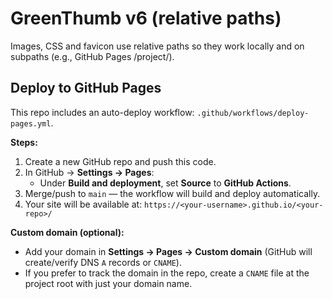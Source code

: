 # GreenThumb v6 (relative paths)
Images, CSS and favicon use relative paths so they work locally and on subpaths (e.g., GitHub Pages /project/).


## Deploy to GitHub Pages

This repo includes an auto-deploy workflow: `.github/workflows/deploy-pages.yml`.

**Steps:**
1. Create a new GitHub repo and push this code.
2. In GitHub → **Settings → Pages**:
   - Under **Build and deployment**, set **Source** to **GitHub Actions**.
3. Merge/push to `main` — the workflow will build and deploy automatically.
4. Your site will be available at: `https://<your-username>.github.io/<your-repo>/`

**Custom domain (optional):**
- Add your domain in **Settings → Pages → Custom domain** (GitHub will create/verify DNS `A` records or `CNAME`).
- If you prefer to track the domain in the repo, create a `CNAME` file at the project root with just your domain name.
